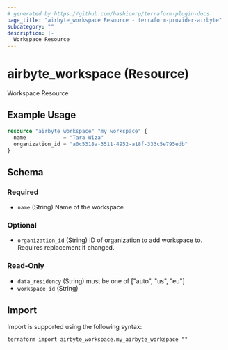 ```yaml
---
# generated by https://github.com/hashicorp/terraform-plugin-docs
page_title: "airbyte_workspace Resource - terraform-provider-airbyte"
subcategory: ""
description: |-
  Workspace Resource
---
```


# airbyte_workspace (Resource)

Workspace Resource

## Example Usage

```terraform
resource "airbyte_workspace" "my_workspace" {
  name            = "Tara Wiza"
  organization_id = "a0c5318a-3511-4952-a18f-333c5e795edb"
}
```

<!-- schema generated by tfplugindocs -->
## Schema

### Required

- `name` (String) Name of the workspace

### Optional

- `organization_id` (String) ID of organization to add workspace to. Requires replacement if changed.

### Read-Only

- `data_residency` (String) must be one of ["auto", "us", "eu"]
- `workspace_id` (String)

## Import

Import is supported using the following syntax:

```shell
terraform import airbyte_workspace.my_airbyte_workspace ""
```
